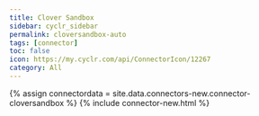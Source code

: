 ```yaml
---
title: Clover Sandbox
sidebar: cyclr_sidebar
permalink: cloversandbox-auto
tags: [connector]
toc: false
icon: https://my.cyclr.com/api/ConnectorIcon/12267
category: All
---
```

{% assign connectordata = site.data.connectors-new.connector-cloversandbox %}
{% include connector-new.html %}	